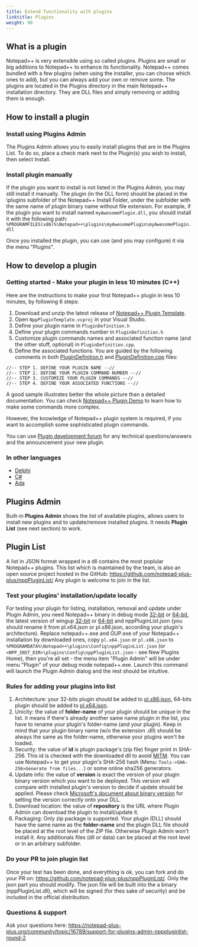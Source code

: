 ```yaml
---
title: Extend functionality with plugins
linktitle: Plugins
weight: 90
---
```


## What is a plugin
Notepad++ is very extensible using so called plugins. Plugins are small or big additions to Notepad++ to enhance its functionality. Notepad++ comes bundled with a few plugins (when using the installer, you can choose which ones to add), but you can always add your own or remove some. The plugins are located in the Plugins directory in the main Notepad++ installation directory. They are DLL files and simply removing or adding them is enough.


## How to install a plugin

### Install using Plugins Admin
The Plugins Admin allows you to easily install plugins that are in the Plugins List.  To do so, place a check mark next to the Plugin(s) you wish to install, then select Install.

### Install plugin manually
If the plugin you want to install is not listed in the Plugins Admin, you may still install it manually.  The plugin (in the DLL form) should be placed in the \plugins subfolder of the Notepad++ Install Folder, under the subfolder with the same name of plugin binary name without file extension.
For example, if the plugin you want to install named `myAwesomePlugin.dll`, you should install it with the following path:
`%PROGRAMFILES(x86)%\Notepad++\plugins\myAwesomePlugin\myAwesomePlugin.dll`

Once you installed the plugin, you can use (and you may configure) it via the menu "Plugins".

## How to develop a plugin

### Getting started - Make your plugin in less 10 minutes (C++)

Here are the instructions to make your first Notepad++ plugin in less 10 minutes, by following 6 steps:

1. Download and unzip the latest release of [Notepad++ Plugin Template](https://github.com/npp-plugins/plugintemplate/releases).
2. Open `NppPluginTemplate.vcproj` in your Visual Studio.
3. Define your plugin name in `PluginDefinition.h`
4. Define your plugin commands number in `PluginDefinition.h`
5. Customize plugin commands names and associated function name (and the other stuff, optional) in `PluginDefinition.cpp`.
6. Define the associated functions.
You are guided by the following comments in both [PluginDefinition.h](https://github.com/npp-plugins/plugintemplate/blob/master/src/PluginDefinition.h) and [PluginDefinition.cpp](https://github.com/npp-plugins/plugintemplate/blob/master/src/PluginDefinition.cpp) files:

```
//-- STEP 1. DEFINE YOUR PLUGIN NAME --//
//-- STEP 2. DEFINE YOUR PLUGIN COMMAND NUMBER --//
//-- STEP 3. CUSTOMIZE YOUR PLUGIN COMMANDS --//
//-- STEP 4. DEFINE YOUR ASSOCIATED FUNCTIONS --//
```
A good sample illustrates better the whole picture than a detailed documentation. You can check [Notepad++ Plugin Demo](https://github.com/npp-plugins/plugindemo/releases) to learn how to make some commands more complex. 

However, the knowledge of Notepad++ plugin system is required, if you want to accomplish some sophisticated plugin commands.

You can use [Plugin development forum](https://notepad-plus-plus.org/community/category/5/plugin-development) for any technical questions/answers and the announcement your new plugin.


### In other languages

* [Delphi](https://sourceforge.net/projects/npp-plugins/files/DelphiPluginTemplate/DelphiPluginTemplate%202.0%20UNICODE/DelphiPluginTemplate2.zip/download)
* [C#](https://github.com/kbilsted/NotepadPlusPlusPluginPack.Net)
* [Ada](https://notepad-plus-plus.org/assets/files/NppHelloAdaDemo.zip)


## Plugins Admin
Built-in **Plugins Admin** shows the list of available plugins, allows users to install new plugins and to update/remove installed plugins.
It needs **Plugin List** (see next section) to work.

## Plugin List
A list in JSON format wrapped in a dll contains the most poplular Notepad++ plugins. This list which is maintained by the team, is also an open source project hosted in the GitHub: https://github.com/notepad-plus-plus/nppPluginList/ 
Any plugin is welcome to join in the list.

### Test your plugins' installation/update locally
For testing your plugin for listing, installation, removal and update under Plugin Admin, you need Notepad++ binary in debug mode [32-bit](https://notepad-plus-plus.org/pluginListTestTools/notepad++.debug.x86.zip) or [64-bit](https://notepad-plus-plus.org/pluginListTestTools/notepad++.debug.x64.zip), the latest version of wingup [32-bit](https://notepad-plus-plus.org/pluginListTestTools/wingup.release.x32.zip) or [64-bit](https://notepad-plus-plus.org/pluginListTestTools/wingup.release.x64.zip) and nppPluginList.json (you should rename it from pl.x64.json or pl.x86.json, according your plugin's architecture). Replace notepad++.exe and GUP.exe of your Notepad++ installation by downloaded ones, copy `pl.x64.json` or `pl.x86.json` to `%PROGRAMDATA%\Notepad++\plugins\Config\nppPluginList.json` (or `<NPP_INST_DIR>\plugins\Config\nppPluginList.json` - see New Plugins Home), then you're all set - the menu item "Plugin Admin" will be under menu "Plugin" of your debug mode notepad++.exe. Launch this command will launch the Plugin Admin dialog and the rest should be intuitive.

### Rules for adding your plugins into list

1. Architecture: your 32-bits plugin should be added to [pl.x86.json](https://github.com/notepad-plus-plus/nppPluginList/blob/master/src/pl.x86.json), 64-bits plugin should be added to [pl.x64.json](https://github.com/notepad-plus-plus/nppPluginList/blob/master/src/pl.x64.json).
2. Unicity: the value of **folder-name** of your plugin should be unique in the list. it means if there's already another same name plugin in the list, you have to rename your plugin's folder-name (and your plugin). Keep in mind that your plugin binary name (w/o the extension .dll) should be always the same as the folder-name, otherwise your plugins won't be loaded.
3. Security: the value of **id** is plugin package's (zip file) finger print in SHA-256. This id is checked with the downloaded dll to avoid [MITM](https://en.wikipedia.org/wiki/Man-in-the-middle_attack). You can use Notepad++ to get your plugin's SHA-256 hash (Menu: `Tools->SHA-256>Generate from files...`) or some online sha256 generators.
4. Update info: the value of **version** is exact the version of your plugin binary version which you want to be deployed. This version will compare with installed plugin's version to decide if update should be applied. Please check [Microsoft's document about binary version](https://docs.microsoft.com/en-us/windows/desktop/menurc/versioninfo-resource) for setting the version correctly onto your DLL.
5. Download location: the value of **repository** is the URL where Plugin Admin can download the plugin to install/update it.
6. Packaging: Only zip package is supported. Your plugin (DLL) should have the same name as the **folder-name** and the plugin DLL file should be placed at the root level of the ZIP file. Otherwise Plugin Admin won't install it. Any additionals files (dll or data) can be placed at the root level or in an arbitrary subfolder.

### Do your PR to join plugin list
Once your test has been done, and everything is ok, you can fork and do your PR on: https://github.com/notepad-plus-plus/nppPluginList/. Only the json part you should modify. The json file will be built into the a binary (nppPluginList.dll), which will be signed (for thes sake of security) and be included in the official distribution. 

### Questions & support
Ask your questions here: https://notepad-plus-plus.org/community/topic/16789/support-for-plugins-admin-npppluginlist-round-2

